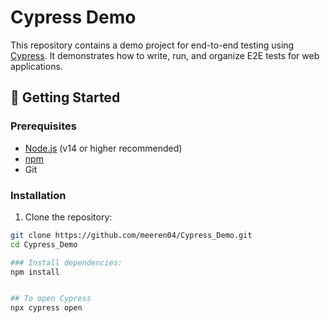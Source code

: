 # Cypress Demo

This repository contains a demo project for end-to-end testing using [Cypress](https://www.cypress.io/). It demonstrates how to write, run, and organize E2E tests for web applications.

## 🚀 Getting Started

### Prerequisites

- [Node.js](https://nodejs.org/) (v14 or higher recommended)
- [npm](https://www.npmjs.com/) 
- Git

### Installation

1. Clone the repository:

```bash
git clone https://github.com/meeren04/Cypress_Demo.git
cd Cypress_Demo

### Install dependencies:
npm install


## To open Cypress
npx cypress open
